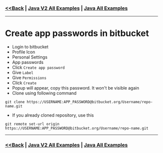 ### [<<Back](../README.md) | [Java V2 All Examples](https://github.com/avinashbabudonthu/java/blob/master/java-v2/README.md) | [Java All Examples](https://github.com/avinashbabudonthu/java/blob/master/README.md)
------
# Create app passwords in bitbucket
* Login to bitbucket
* Profile Icon
* Personal Settings
* App passwords
* Click `Create app password`
* Give `Label`
* Give `Permissions`
* Click `Create`
* Popup will appear, copy this password. It won't be visible again
* Clone using following command
```
git clone https://USERNAME:APP_PASSWORD@bitbucket.org/Username/repo-name.git
```
* If you already cloned repository, use this 
```
git remote set-url origin https://USERNAME:APP_PASSWORD@bitbucket.org/Username/repo-name.git
```
------
### [<<Back](../README.md) | [Java V2 All Examples](https://github.com/avinashbabudonthu/java/blob/master/java-v2/README.md) | [Java All Examples](https://github.com/avinashbabudonthu/java/blob/master/README.md)